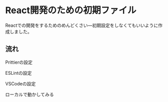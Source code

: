 # React開発のための初期ファイル

Reactでの開発をするためのめんどくさい―初期設定をしなくてもいいように作成しました。

## 流れ
Prittierの設定

ESLintの設定

VSCodeの設定

ローカルで動かしてみる

